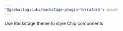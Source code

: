 ```yaml
---
'@globallogicuki/backstage-plugin-terraform': minor
---
```


Use Backstage theme to style Chip components
